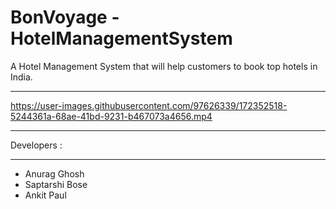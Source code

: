 # BonVoyage - HotelManagementSystem
A Hotel Management System that will help customers to book top hotels in India.


---




https://user-images.githubusercontent.com/97626339/172352518-5244361a-68ae-41bd-9231-b467073a4656.mp4






---

Developers :


---

- Anurag Ghosh
- Saptarshi Bose
- Ankit Paul
